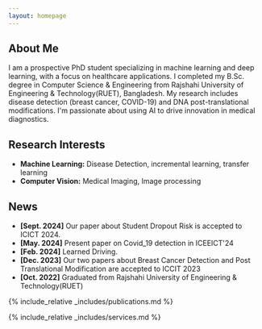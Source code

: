```yaml
---
layout: homepage
---
```


## About Me

I am a prospective PhD student specializing in machine learning and deep learning, with a focus on healthcare applications. I completed my B.Sc. degree in Computer Science & Engineering from Rajshahi University of Engineering & Technology(RUET), Bangladesh. My research includes disease detection (breast cancer, COVID-19) and DNA post-translational modifications. I'm passionate about using AI to drive innovation in medical diagnostics.

## Research Interests


- **Machine Learning:** Disease Detection, incremental learning, transfer learning
- **Computer Vision:** Medical Imaging, Image processing

## News

- **[Sept. 2024]** Our paper about Student Dropout Risk is accepted to ICICT 2024.
- **[May. 2024]** Present paper on Covid_19 detection in ICEEICT'24
- **[Feb. 2024]** Learned Driving.
- **[Dec. 2023]** Our two papers about Breast Cancer Detection and Post Translational Modification are accepted to ICCIT 2023 
- **[Oct. 2022]** Graduated from Rajshahi University of Engineering & Technology(RUET)

{% include_relative _includes/publications.md %}

{% include_relative _includes/services.md %}
